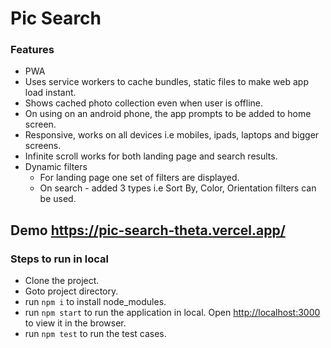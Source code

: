 # Pic Search

### Features
- PWA
- Uses service workers to cache bundles, static files to make web app load instant.
- Shows cached photo collection even when user is offline.
- On using on an android phone, the app prompts to be added to home screen.
- Responsive, works on all devices i.e mobiles, ipads, laptops and bigger screens.
- Infinite scroll works for both landing page and search results.
- Dynamic filters 
  - For landing page one set of filters are displayed.
  - On search - added 3 types i.e Sort By, Color, Orientation filters can be used.

## Demo https://pic-search-theta.vercel.app/

### Steps to run in local
- Clone the project.
- Goto project directory.
- run `npm i` to install node_modules.
- run `npm start` to run the application in local. Open [http://localhost:3000](http://localhost:3000) to view it in the browser.
- run `npm test` to run the test cases.


